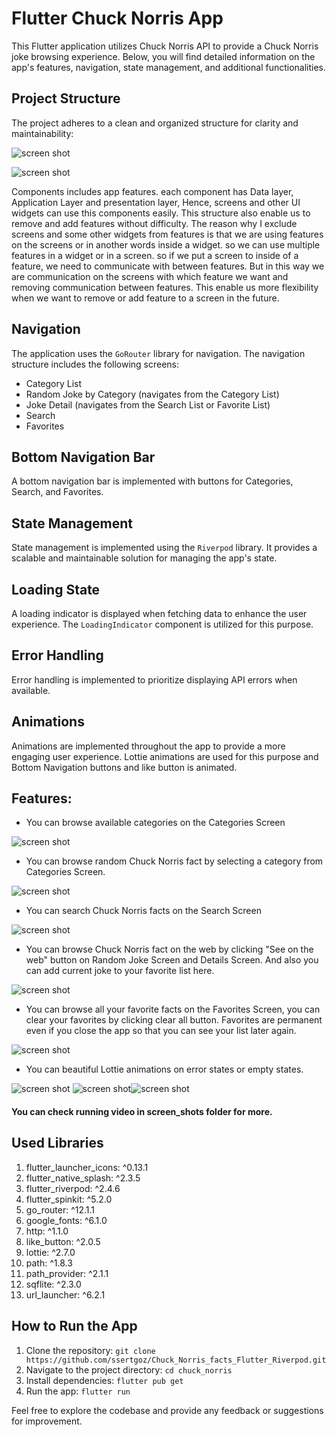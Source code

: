 
# Flutter Chuck Norris App


This Flutter application utilizes Chuck Norris API to provide a Chuck Norris joke browsing experience. Below, you will find detailed information on the app's features, navigation, state management, and additional functionalities.




## Project Structure

The project adheres to a clean and organized structure for clarity and maintainability:

![screen shot](screen_shots/folder.png)

![screen shot](screen_shots/1.png)

Components includes app features. each component has Data layer, Application Layer and presentation layer, Hence, screens and other UI widgets can use this components easily. This structure also enable us to remove and add features without difficulty. The reason why I exclude screens and some other widgets from features is that we are using features on the screens or in another words inside a widget. so we can use multiple features in a widget or in a screen. so if we put a screen to inside of a feature, we need to communicate with between features. But in this way we are communication on the screens with which feature we want and removing communication between features. This enable us more flexibility when we want to remove or add feature to a screen in the future.    

## Navigation

The application uses the `GoRouter` library for navigation. The navigation structure includes the following screens:

-   Category List
-   Random Joke by Category (navigates from the Category List)
-   Joke Detail (navigates from the Search List or Favorite List)
-   Search
-   Favorites

## Bottom Navigation Bar

A bottom navigation bar is implemented with buttons for Categories, Search, and Favorites. 

## State Management

State management is implemented using the `Riverpod` library. It provides a scalable and maintainable solution for managing the app's state.

## Loading State

A loading indicator is displayed when fetching data to enhance the user experience. The `LoadingIndicator` component is utilized for this purpose.


## Error Handling

Error handling is implemented to prioritize displaying API errors when available. 

## Animations
Animations are implemented throughout the app to provide a more engaging user experience. Lottie animations are used for this purpose and Bottom Navigation buttons and like button is animated. 

## Features:

* You can browse available categories on the Categories Screen

![screen shot](screen_shots/2.png)


* You can browse random Chuck Norris fact by selecting a category from Categories Screen.

![screen shot](screen_shots/3.png)


*  You can search Chuck Norris facts on the Search Screen

![screen shot](screen_shots/4.png)


*  You can browse Chuck Norris fact on the web by clicking "See on the web" button on Random Joke Screen and Details Screen. And also you can add current joke to your favorite list here.

![screen shot](screen_shots/3.png)


*  You can browse all your favorite facts on the Favorites Screen, you can clear your favorites by clicking clear all button. Favorites are permanent even if you close the app so that you can see your list later again.

![screen shot](screen_shots/5.png)


*  You can beautiful Lottie animations on error states or empty states. 

![screen shot](screen_shots/6.png) ![screen shot](screen_shots/7.png)![screen shot](screen_shots/8.png) 

#### You can check running video in screen_shots folder for more. 

## Used Libraries

 1. flutter_launcher_icons: ^0.13.1
 2. flutter_native_splash: ^2.3.5
 3. flutter_riverpod: ^2.4.6
 4. flutter_spinkit: ^5.2.0
 5. go_router: ^12.1.1
 6. google_fonts: ^6.1.0
 7. http: ^1.1.0
 8. like_button: ^2.0.5
 9. lottie: ^2.7.0
 10. path: ^1.8.3
 11. path_provider: ^2.1.1
 12. sqflite: ^2.3.0
 13. url_launcher: ^6.2.1

## How to Run the App

1.  Clone the repository: `git clone https://github.com/ssertgoz/Chuck_Norris_facts_Flutter_Riverpod.git`
2.  Navigate to the project directory: `cd chuck_norris`
3.  Install dependencies: `flutter pub get`
4.  Run the app: `flutter run`

Feel free to explore the codebase and provide any feedback or suggestions for improvement.

